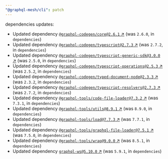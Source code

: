 ```yaml
---
"@graphql-mesh/cli": patch
---
```


dependencies updates: 

- Updated dependency [`@graphql-codegen/core@2.6.1` ↗︎](https://www.npmjs.com/package/@graphql-codegen/core/v/2.6.1) (was `2.6.0`, in `dependencies`)
- Updated dependency [`@graphql-codegen/typescript@2.7.3` ↗︎](https://www.npmjs.com/package/@graphql-codegen/typescript/v/2.7.3) (was `2.7.2`, in `dependencies`)
- Updated dependency [`@graphql-codegen/typescript-generic-sdk@3.0.0` ↗︎](https://www.npmjs.com/package/@graphql-codegen/typescript-generic-sdk/v/3.0.0) (was `2.5.0`, in `dependencies`)
- Updated dependency [`@graphql-codegen/typescript-operations@2.5.3` ↗︎](https://www.npmjs.com/package/@graphql-codegen/typescript-operations/v/2.5.3) (was `2.5.2`, in `dependencies`)
- Updated dependency [`@graphql-codegen/typed-document-node@2.3.3` ↗︎](https://www.npmjs.com/package/@graphql-codegen/typed-document-node/v/2.3.3) (was `2.3.2`, in `dependencies`)
- Updated dependency [`@graphql-codegen/typescript-resolvers@2.7.3` ↗︎](https://www.npmjs.com/package/@graphql-codegen/typescript-resolvers/v/2.7.3) (was `2.7.2`, in `dependencies`)
- Updated dependency [`@graphql-tools/code-file-loader@7.3.2` ↗︎](https://www.npmjs.com/package/@graphql-tools/code-file-loader/v/7.3.2) (was `7.3.1`, in `dependencies`)
- Updated dependency [`@graphql-tools/utils@8.9.1` ↗︎](https://www.npmjs.com/package/@graphql-tools/utils/v/8.9.1) (was `8.9.0`, in `dependencies`)
- Updated dependency [`@graphql-tools/load@7.7.3` ↗︎](https://www.npmjs.com/package/@graphql-tools/load/v/7.7.3) (was `7.7.1`, in `dependencies`)
- Updated dependency [`@graphql-tools/graphql-file-loader@7.5.1` ↗︎](https://www.npmjs.com/package/@graphql-tools/graphql-file-loader/v/7.5.1) (was `7.5.0`, in `dependencies`)
- Updated dependency [`@graphql-tools/wrap@9.0.0` ↗︎](https://www.npmjs.com/package/@graphql-tools/wrap/v/9.0.0) (was `8.5.1`, in `dependencies`)
- Updated dependency [`graphql-ws@5.10.0` ↗︎](https://www.npmjs.com/package/graphql-ws/v/5.10.0) (was `5.9.1`, in `dependencies`)
